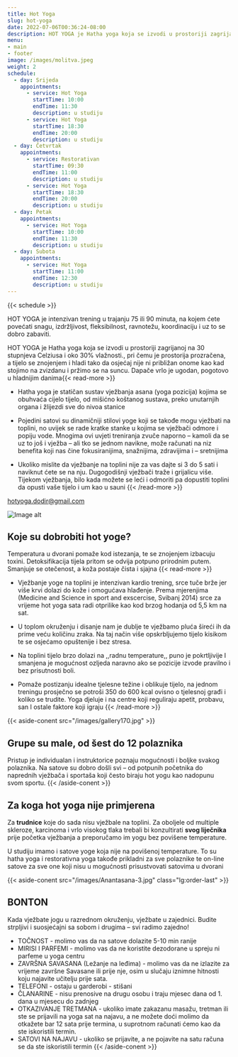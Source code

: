 ```yaml
---
title: Hot Yoga
slug: hot-yoga
date: 2022-07-06T00:36:24-08:00
description: HOT YOGA je Hatha yoga koja se izvodi u prostoriji zagrijanoj na 30 stupnjeva Celziusa i oko 30% vlažnosti., pri čemu je prostorija prozračena, a tijelo se znojenjem i hladi tako da osjećaj nije ni približan onome kao kad stojimo na zvizdanu i pržimo se na suncu. Dapače vrlo je ugodan, pogotovo u hladnijim danima.
menu:
- main
- footer
image: /images/molitva.jpeg
weight: 2
schedule:
  - day: Srijeda
    appointments:
      - service: Hot Yoga
        startTime: 10:00
        endTime: 11:30
        description: u studiju
      - service: Hot Yoga
        startTime: 18:30
        endTime: 20:00
        description: u studiju
  - day: Četvrtak
    appointments:
      - service: Restorativan 
        startTime: 09:30
        endTime: 11:00
        description: u studiju
      - service: Hot Yoga
        startTime: 18:30
        endTime: 20:00
        description: u studiju
  - day: Petak
    appointments:
      - service: Hot Yoga
        startTime: 10:00
        endTime: 11:30
        description: u studiju
  - day: Subota
    appointments:
      - service: Hot Yoga
        startTime: 11:00
        endTime: 12:30
        description: u studiju
---
```


{{< schedule >}}

HOT YOGA je intenzivan trening u trajanju 75 ili 90 minuta, na kojem ćete povećati snagu, izdržljivost, fleksibilnost, ravnotežu, koordinaciju i uz to se dobro zabaviti.

HOT YOGA je Hatha yoga koja se izvodi u prostoriji zagrijanoj na 30 stupnjeva Celziusa i oko 30% vlažnosti., pri čemu je prostorija prozračena, a tijelo se znojenjem i hladi tako da osjećaj nije ni približan onome kao kad stojimo na zvizdanu i pržimo se na suncu. Dapače vrlo je ugodan, pogotovo u hladnijim danima{{< read-more >}}

* Hatha yoga je statičan sustav vježbanja asana (yoga pozicija) kojima se obuhvaća cijelo tijelo, od mišićno koštanog sustava, preko unutarnjih organa i žlijezdi sve do nivoa stanice

* Pojedini satovi su dinamičniji stilovi yoge koji se takođe mogu vježbati na toplini, no uvijek se rade kratke stanke u kojima se vježbači odmore i popiju vode. Mnogima ovi uvjeti treniranja zvuče naporno – kamoli da se uz to još i vježba – ali tko se jednom navikne, može računati na niz benefita koji nas čine fokusiranijima, snažnijima, zdravijima i – sretnijima

* Ukoliko mislite da vježbanje na toplini nije za vas dajte si 3 do 5 sati i naviknut ćete se na nju. Dugogodišnji vježbači traže i grijalicu više. Tijekom vježbanja, bilo kada možete se leći i odmoriti pa dopustiti toplini da opusti vaše tijelo i um kao u sauni
{{< /read-more >}}

[hotyoga.dodir@gmail.com](mailto:hotyoga.dodir@gmail.com)

![Image alt](images/leti.jpeg)

## Koje su dobrobiti hot yoge?

Temperatura u dvorani pomaže kod istezanja, te se znojenjem izbacuju toxini. Detoksifikacija tijela pritom se odvija potpuno prirodnim putem. Smanjuje se otečenost, a koža postaje čista i sjajna {{< read-more >}}

* Vježbanje yoge na toplini je intenzivan kardio trening, srce tuče brže jer više krvi dolazi do kože i omogućava hlađenje. Prema mjerenjima (Medicine and Science in sport and exscercise, Svibanj 2014) srce za vrijeme hot yoga sata radi otprilike kao kod brzog hodanja od 5,5 km na sat.

* U toplom okruženju i disanje nam je dublje te vježbamo pluća šireći ih da prime veću količinu zraka. Na taj način više opskrbljujemo tijelo kisikom te se osjećamo opuštenije i bez stresa.

* Na toplini tijelo brzo dolazi na ,,radnu temperature,, puno je pokrtljivije I smanjena je mogućnost ozljeda naravno ako se pozicije izvode pravilno i bez prisutnosti boli.

* Pomaže postizanju idealne tjelesne težine i oblikuje tijelo, na jednom treningu prosječno se potroši 350 do 600 kcal ovisno o tjelesnoj građi i koliko se trudite. Yoga djeluje i na centre koji reguliraju apetit, probavu, san I ostale faktore koji igraju
{{< /read-more >}}

{{< aside-conent src="/images/gallery170.jpg" >}}
## Grupe su male, od šest do 12 polaznika

Pristup je individualan i instruktorice poznaju mogućnosti i boljke svakog polaznika. Na satove su dobro došli svi – od potpunih početnika do naprednih vježbača i sportaša koji često biraju hot yogu kao nadopunu svom sportu.
{{< /aside-conent >}}
## Za koga hot yoga nije primjerena

Za **trudnice** koje do sada nisu vježbale na toplini. 
Za oboljele od multiple skleroze, karcinoma i vrlo visokog tlaka trebali bi konzultirati **svog liječnika** prije početka vježbanja a preporučamo im yogu bez povišene temperature.

U studiju imamo i satove yoge koja nije na povišenoj temperature. To su hatha yoga i restorativna yoga takođe prikladni za sve polaznike te on-line satove za sve one koji nisu u mogućnosti prisustvovati satovima u dvorani

<!-- ## Online Live Yoga

Satovima se mogu priključiti svi osim apsolutnih početnika u yogi. Istima se preporučuje vježbanje uživo u studiju.
Prakticiranje yoge uvijek je najbolje i najefektnije u studiju s učiteljem. No, ponekad smo lijeni izaći iz svoje zone komfora, pa zašto onda ne pokušati s online satovima? U svakom trenutku možete nam se, nakon nekog vremena, pridružiti u studiju - našoj maloj oazi mira i sreće :)

Upute za ONLINE prijavu:

* Na svom mobitelu, tabletu ili računalu instalirajte ZOOM aplikaciju. Aplikacija je besplatna, a to možete učiniti na https://zoom.us/

* Nakon što dobijemo potvrdu da ste uplatili članarinu, na vašu E-mail adresu poslati ćemo vam LINK s kojeg ćete se spojiti na ZOOM LIVE sat.

* Upute o načinu plaćanja također ćete dobiti putem E-maila, nakon što pošaljete rezervaciju željenih satova. -->
{{< aside-conent src="/images/Anantasana-3.jpg"  class="lg:order-last" >}}
## BONTON

Kada vježbate jogu u razrednom okruženju, vježbate u zajednici. Budite strpljivi i suosjećajni sa sobom i drugima – svi radimo zajedno!

* TOČNOST - molimo vas da na satove dolazite 5-10 min ranije
* MIRISI I PARFEMI - molimo vas da ne koristite dezodorane u spreju ni parfeme u yoga centru
* ZAVRŠNA SAVASANA (Ležanje na leđima) - molimo vas da ne izlazite za vrijeme završne Savasane ili prije nje, osim u slučaju iznimne hitnosti koju najavite učitelju prije sata.
* TELEFONI - ostaju u garderobi - stišani
* ČLANARINE - nisu prenosive na drugu osobu i traju mjesec dana od 1. dana u mjesecu do zadnjeg
* OTKAZIVANJE TRETMANA - ukoliko imate zakazanu masažu, tretman ili ste se prijavili na yoga sat na najavu, a ne možete doći molimo da otkažete bar 12 sata prije termina, u suprotnom računati ćemo kao da ste iskoristili termin.
* SATOVI NA NAJAVU - ukoliko se prijavite, a ne pojavite na satu računa se da ste iskoristili termin
{{< /aside-conent >}}
